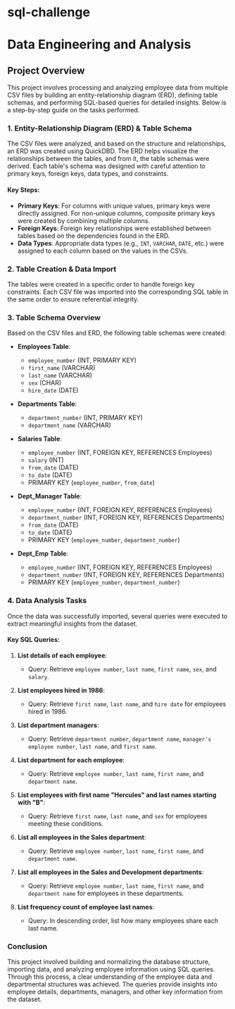 # sql-challenge
# Data Engineering and Analysis

## Project Overview

This project involves processing and analyzing employee data from multiple CSV files by building an entity-relationship diagram (ERD), defining table schemas, and performing SQL-based queries for detailed insights. Below is a step-by-step guide on the tasks performed.

### 1. **Entity-Relationship Diagram (ERD) & Table Schema**

The CSV files were analyzed, and based on the structure and relationships, an ERD was created using QuickDBD. The ERD helps visualize the relationships between the tables, and from it, the table schemas were derived. Each table's schema was designed with careful attention to primary keys, foreign keys, data types, and constraints.

#### Key Steps:
- **Primary Keys**: For columns with unique values, primary keys were directly assigned. For non-unique columns, composite primary keys were created by combining multiple columns.
- **Foreign Keys**: Foreign key relationships were established between tables based on the dependencies found in the ERD.
- **Data Types**: Appropriate data types (e.g., `INT`, `VARCHAR`, `DATE`, etc.) were assigned to each column based on the values in the CSVs.

### 2. **Table Creation & Data Import**

The tables were created in a specific order to handle foreign key constraints. Each CSV file was imported into the corresponding SQL table in the same order to ensure referential integrity.

### 3. **Table Schema Overview**

Based on the CSV files and ERD, the following table schemas were created:

- **Employees Table**:
  - `employee_number` (INT, PRIMARY KEY)
  - `first_name` (VARCHAR)
  - `last_name` (VARCHAR)
  - `sex` (CHAR)
  - `hire_date` (DATE)

- **Departments Table**:
  - `department_number` (INT, PRIMARY KEY)
  - `department_name` (VARCHAR)

- **Salaries Table**:
  - `employee_number` (INT, FOREIGN KEY, REFERENCES Employees)
  - `salary` (INT)
  - `from_date` (DATE)
  - `to_date` (DATE)
  - PRIMARY KEY (`employee_number`, `from_date`)

- **Dept_Manager Table**:
  - `employee_number` (INT, FOREIGN KEY, REFERENCES Employees)
  - `department_number` (INT, FOREIGN KEY, REFERENCES Departments)
  - `from_date` (DATE)
  - `to_date` (DATE)
  - PRIMARY KEY (`employee_number`, `department_number`)

- **Dept_Emp Table**:
  - `employee_number` (INT, FOREIGN KEY, REFERENCES Employees)
  - `department_number` (INT, FOREIGN KEY, REFERENCES Departments)
  - PRIMARY KEY (`employee_number`, `department_number`)

### 4. **Data Analysis Tasks**

Once the data was successfully imported, several queries were executed to extract meaningful insights from the dataset.

#### Key SQL Queries:

1. **List details of each employee**:
   - Query: Retrieve `employee number`, `last name`, `first name`, `sex`, and `salary`.

2. **List employees hired in 1986**:
   - Query: Retrieve `first name`, `last name`, and `hire date` for employees hired in 1986.

3. **List department managers**:
   - Query: Retrieve `department number`, `department name`, `manager's employee number`, `last name`, and `first name`.

4. **List department for each employee**:
   - Query: Retrieve `employee number`, `last name`, `first name`, and `department name`.

5. **List employees with first name "Hercules" and last names starting with "B"**:
   - Query: Retrieve `first name`, `last name`, and `sex` for employees meeting these conditions.

6. **List all employees in the Sales department**:
   - Query: Retrieve `employee number`, `last name`, `first name`, and `department name`.

7. **List all employees in the Sales and Development departments**:
   - Query: Retrieve `employee number`, `last name`, `first name`, and `department name` for employees in these departments.

8. **List frequency count of employee last names**:
   - Query: In descending order, list how many employees share each last name.

### Conclusion

This project involved building and normalizing the database structure, importing data, and analyzing employee information using SQL queries. Through this process, a clear understanding of the employee data and departmental structures was achieved. The queries provide insights into employee details, departments, managers, and other key information from the dataset.
